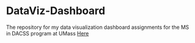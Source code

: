 # DataViz-Dashboard
The repository for my data visualization dashboard assignments for the MS in DACSS program at UMass
[Here](https://dacss690v-data-visualization.github.io/DataViz-Dashboard/)
